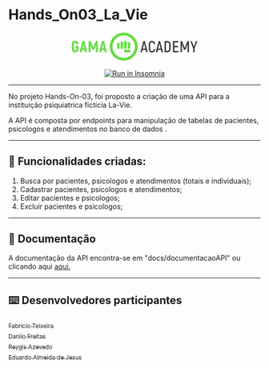 # Hands_On03_La_Vie

<p align="center">
  <img src="./docs/readmeFiles/logoGama.png" width="50%">
</p>

<p align="center">
<a href="https://insomnia.rest/run/?label=Hands_On03_La_Vie&uri=https%3A%2F%2Fraw.githubusercontent.com%2FReygis%2FHands_On03_La_Vie%2Freygis%2Fdocs%2FinsomniaRunButton%2FInsomnia_2022-07-26.json" target="_blank"><img src="https://insomnia.rest/images/run.svg" alt="Run in Insomnia"></a>
</p>

---

No projeto Hands-On-03, foi proposto a criação de uma API para a instituição psiquiatrica fictícia La-Vie.

A API é composta por endpoints para manipulação de tabelas de pacientes, psicologos e atendimentos no banco de dados .

---
## :memo: Funcionalidades criadas: 

1. Busca por pacientes, psicologos e atendimentos (totais e individuais);
2. Cadastrar pacientes, psicologos e atendimentos;
3. Editar pacientes e psicologos;
4. Excluir pacientes e psicologos;

---


## :page_with_curl: Documentação

A documentação da API encontra-se em "docs/documentacaoAPI" ou clicando aqui [aqui.](/docs/documentacaoAPI/)


---


## :keyboard: Desenvolvedores participantes

[<sub>Fabricio Teixeira</sub>](https://github.com/FabriciodSTeixeira)  
[<sub>Danilo Freitas</sub>](https://github.com/danilojpfreitas)  
[<sub>Reygis Azevedo</sub>](https://github.com/Reygis)  
[<sub>Eduardo Almeida de Jesus</sub>](https://github.com/)  





